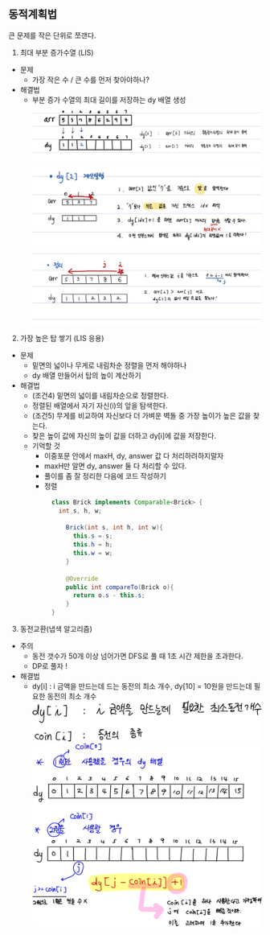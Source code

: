 ## 동적계획법 
큰 문제를 작은 단위로 쪼갠다.

1. 최대 부분 증가수열 (LIS)
- 문제
  - 가장 작은 수 / 큰 수를 먼저 찾아야하나?
- 해결법
  - 부분 증가 수열의 최대 길이를 저장하는 dy 배열 생성 
    ![img.png](최대부분증가수열/dy배열.png)
  ![img_1.png](최대부분증가수열/dy계산방법.png)
  ![img_1.png](최대부분증가수열/풀이법.png)

2. 가장 높은 탑 쌓기 (LIS 응용)
- 문제
  - 밑면의 넓이나 무게로 내림차순 정렬을 먼저 해야하나
  - dy 배열 만들어서 탑의 높이 계산하기
- 해결법
  - (조건4) 밑면의 넓이를 내림차순으로 정렬한다.
  - 정렬된 배열에서 자기 자신(i)의 앞을 탐색한다.
  - (조건5) 무게를 비교하여 자신보다 더 가벼운 벽돌 중 가장 높이가 높은 값을 찾는다.
  - 찾은 높이 값에 자신의 높이 값을 더하고 dy[i]에 값을 저장한다.
  - 기억할 것
    - 이중포문 안에서 maxH, dy, answer 값 다 처리하려하지말자
    - maxH만 알면 dy, answer 둘 다 처리할 수 있다.
    - 풀이를 좀 잘 정리한 다음에 코드 작성하기
    - 정렬 
      ```java
        class Brick implements Comparable<Brick> {
          int s, h, w;
          
            Brick(int s, int h, int w){
              this.s = s;
              this.h = h;
              this.w = w;
            }

            @Override
            public int compareTo(Brick o){
              return o.s - this.s;
            }
        } 
      ```
3. 동전교환(냅색 알고리즘)
- 주의
  - 동전 갯수가 50개 이상 넘어가면 DFS로 풀 때 1초 시간 제한을 초과한다. 
  - DP로 풀자 !
- 해결법
  - dy[i] : i 금액을 만드는데 드는 동전의 최소 개수, dy[10] = 10원을 만드는데 필요한 동전의 최소 개수
  ![img.png](동전교환/배열설명.png)
  ![img.png](동전교환/해결방법.png)